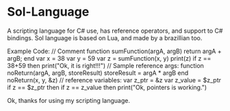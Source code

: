 # Sol-Language
A scripting language for C# use, has reference operators, and support to C# bindings.
Sol language is based on Lua, and made by a brazillian too.

Example Code:
 // Comment
  function sumFunction(argA, argB)
   return argA + argB;
  end
  var x = 38
  var y = 59
  var z = sumFunction(x, y)
  print(z)
  if z == 38+59 then print("Ok, it is right!!!")
  // Sample reference args:
  function noReturn(argA, argB, storeResult)
   storeResult = argA * argB
  end
  noReturn(x, y, &z)
  // reference variables:
  var z_ptr = &z
  var z_value = $z_ptr
  if z == $z_ptr then if z == z_value then print("Ok, pointers is working.")
  
  Ok, thanks for using my scripting language.
